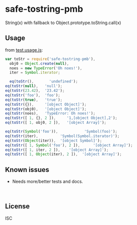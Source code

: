 ﻿
<!--#echo json="package.json" key="name" underline="=" -->
safe-tostring-pmb
=================
<!--/#echo -->

<!--#echo json="package.json" key="description" -->
String(x) with fallback to Object.prototype.toString.call(x)
<!--/#echo -->


Usage
-----

from [test.usage.js](test.usage.js):

<!--#include file="test.usage.js" start="  //#u" stop="  //#r"
  outdent="  " code="javascript" -->
<!--#verbatim lncnt="24" -->
```javascript
var toStr = require('safe-tostring-pmb'),
  obj0 = Object.create(null),
  noes = new TypeError('Oh noes!'),
  iter = Symbol.iterator;

  eq(toStr(),       'undefined');
eq(toStr(null),   'null');
eq(toStr(23.42),  '23.42');
eq(toStr('foo'),  'foo');
eq(toStr(true),   'true');
eq(toStr({}),     '[object Object]');
eq(toStr(obj0),   '[object Object]');
eq(toStr(noes),   'TypeError: Oh noes!');
eq(toStr([ 1, {}, 2 ]),     '1,[object Object],2');
eq(toStr([ 1, obj0, 2 ]),   '[object Array]');

eq(toStr(Symbol('foo')),            'Symbol(foo)');
eq(toStr(iter),          'Symbol(Symbol.iterator)');
eq(toStr(Object(iter)),  '[object Symbol]');
eq(toStr([ 1, Symbol('foo'), 2 ]),      '[object Array]');
eq(toStr([ 1, iter, 2 ]),    '[object Array]');
eq(toStr([ 1, Object(iter), 2 ]),  '[object Array]');
```
<!--/include-->



<!--#toc stop="scan" -->



Known issues
------------

* Needs more/better tests and docs.




&nbsp;


License
-------
<!--#echo json="package.json" key=".license" -->
ISC
<!--/#echo -->
